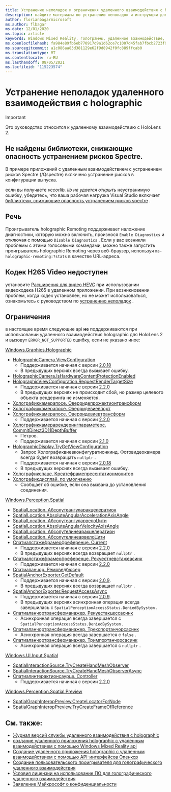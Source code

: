 ```yaml
---
title: Устранение неполадок и ограничения удаленного взаимодействия с holographic
description: найдите материалы по устранению неполадок и инструкции для функции holographic remoting на HoloLens 2 устройствах.
author: florianbagarmicrosoft
ms.author: flbagar
ms.date: 12/01/2020
ms.topic: article
keywords: Windows Mixed Reality, голограммы, удаленное взаимодействие, дистанционная визуализация, подготовка к просмотру сети, HoloLens, удаленные голограммы, устранение неполадок, помощь, гарнитура смешанной реальности, гарнитура Windows mixed reality, гарнитура виртуальной реальности
ms.openlocfilehash: fa984e89fb6eb770917d9a1d62ce7c1007d45fab7fbcb2723f9642ac81814054
ms.sourcegitcommit: a1c086aa83d381129e62f9d8942f0fc889ffcab0
ms.translationtype: MT
ms.contentlocale: ru-RU
ms.lasthandoff: 08/05/2021
ms.locfileid: "115223574"
---
```

# <a name="holographic-remoting-troubleshooting"></a>Устранение неполадок удаленного взаимодействия с holographic

> [!IMPORTANT]
> Это руководство относится к удаленному взаимодействию с HoloLens 2.

## <a name="spectre-mitigated-libraries-not-found"></a>Не найдены библиотеки, снижающие опасность устранением рисков Spectre.

В примере приложений с удаленным взаимодействием с устранением рисков Spectre (/Qspectre) включено устранение рисков в конфигурации выпуска.

если вы получаете *vccorlib. lib не удается открыть* неустранимую ошибку, убедитесь, что ваша рабочая нагрузка Visual Studio включает [библиотеки, снижающие опасность устранением рисков spectre](/cpp/build/reference/qspectre) .

## <a name="speech"></a>Речь

Проигрыватель holographic Remoting поддерживает наложение диагностики, которую можно включить, произнося ```Enable Diagnostics``` и отключая с помощью ```Disable Diagnostics``` . Если у вас возникли проблемы с этими голосовыми командами, можно также запустить проигрыватель holographic Remoting через веб-браузер, используя ```ms-holographic-remoting:?stats``` в качестве URL-адреса.

## <a name="h265-video-codec-not-available"></a>Кодек H265 Video недоступен

установите [Расширения для видео HEVC](https://www.microsoft.com/p/hevc-video-extensions/9nmzlz57r3t7) при использовании видеокодека H265 в удаленном приложении. При возникновении проблем, когда кодек установлен, но не может использоваться, ознакомьтесь с руководством по [устранению неполадок](/azure/remote-rendering/resources/troubleshoot#h265-codec-not-available) .

## <a name="limitations"></a>Ограничения

в настоящее время следующие api **не** поддерживаются при использовании удаленного взаимодействия holographic для HoloLens 2 и вызовут ```ERROR_NOT_SUPPORTED``` ошибку, если не указано иное:

[Windows.Graphics.Holographic](/uwp/api/windows.graphics.holographic)

* [HolographicCamera.ViewConfiguration](/uwp/api/windows.graphics.holographic.holographiccamera.viewconfiguration)
  - Поддерживается начиная с версии [2.0.18](holographic-remoting-version-history.md#v2.0.18)
  - В предыдущих версиях всегда вызывает ошибку.
* [HolographicCamera.IsHardwareContentProtectionEnabled](/uwp/api/windows.graphics.holographic.holographiccamera.ishardwarecontentprotectionenabled#Windows_Graphics_Holographic_HolographicCamera_IsHardwareContentProtectionEnabled)
* [HolographicViewConfiguration.RequestRenderTargetSize](/uwp/api/windows.graphics.holographic.holographicviewconfiguration.requestrendertargetsize#Windows_Graphics_Holographic_HolographicViewConfiguration_RequestRenderTargetSize_Windows_Foundation_Size_)
  - Поддерживается начиная с версии [2.2.0](holographic-remoting-version-history.md#v2.2.0)
  - В предыдущих версиях не происходит сбой, но размер целевого объекта рендеринга не изменяется.
* [Холографиккамерапосе. Оверридепрожектионтрансформ](/uwp/api/windows.graphics.holographic.holographiccamerapose.overrideprojectiontransform)
* [Холографиккамерапосе. Оверридевиевпорт](/uwp/api/windows.graphics.holographic.holographiccamerapose.overrideviewport)
* [Холографиккамерапосе. Оверридевиевтрансформ](/uwp/api/windows.graphics.holographic.holographiccamerapose.overrideviewtransform)
  - Поддерживается начиная с версии [2.2.0](holographic-remoting-version-history.md#v2.2.0)
* [Холографиккамерарендерингпараметерс. CommitDirect3D11DepthBuffer](/uwp/api/windows.graphics.holographic.holographiccamerarenderingparameters.commitdirect3d11depthbuffer#Windows_Graphics_Holographic_HolographicCameraRenderingParameters_CommitDirect3D11DepthBuffer_Windows_Graphics_DirectX_Direct3D11_IDirect3DSurface_)
  - Петров.
  - Поддерживается начиная с версии [2.1.0](holographic-remoting-version-history.md#v2.1.0)
* [HolographicDisplay.TryGetViewConfiguration](/uwp/api/windows.graphics.holographic.holographicdisplay.trygetviewconfiguration)
  - Запрос Холографиквиевконфигуратионкинд. Фотовидеокамера всегда будет возвращать ```nullptr``` .
  - Поддерживается начиная с версии [2.0.18](holographic-remoting-version-history.md#v2.0.18)
  - В предыдущих версиях всегда вызывает ошибку.
* [Холографикспаце. Креатефрамепресентатионмонитор](/uwp/api/windows.graphics.holographic.holographicspace.createframepresentationmonitor)
* [Холографикдисплай. по умолчанию](/uwp/api/windows.graphics.holographic.holographicdisplay.getdefault#Windows_Graphics_Holographic_HolographicDisplay_GetDefault)
  - Сообщает об ошибке, если она вызвана до установления соединения.


[Windows.Perception.Spatial](/uwp/api/windows.perception.spatial)

* [SpatialLocation. Абсолутеангуларакцелератион](/uwp/api/windows.perception.spatial.spatiallocation.absoluteangularacceleration)
* [SpatialLocation.AbsoluteAngularAccelerationAxisAngle](/uwp/api/windows.perception.spatial.spatiallocation.absoluteangularaccelerationaxisangle)
* [SpatialLocation. АбсолутеангуларвелоЦити](/uwp/api/windows.perception.spatial.spatiallocation.absoluteangularvelocity)
* [SpatialLocation.AbsoluteAngularVelocityAxisAngle](/uwp/api/windows.perception.spatial.spatiallocation.absoluteangularvelocityaxisangle)
* [SpatialLocation. Абсолутелинеаракцелератион](/uwp/api/windows.perception.spatial.spatiallocation.absolutelinearacceleration)
* [SpatialLocation. АбсолутелинеарвелоЦити](/uwp/api/windows.perception.spatial.spatiallocation.absolutelinearvelocity)
* [Спатиалстажефрамеофреференце. Current](/uwp/api/windows.perception.spatial.spatialstageframeofreference.current)
  - Поддерживается начиная с версии [2.2.0](holographic-remoting-version-history.md#v2.2.0)
  - В предыдущих версиях всегда возвращает ```nullptr``` .
* [Спатиалстажефрамеофреференце. Рекуестневстажеасинк](/uwp/api/windows.perception.spatial.spatialstageframeofreference.requestnewstageasync)
  - Поддерживается начиная с версии [2.2.0](holographic-remoting-version-history.md#v2.2.0)
* [Спатиаланчор. Ремоведбюсер](/uwp/api/windows.perception.spatial.spatialanchor.removedbyuser)
* [SpatialAnchorExporter.GetDefault](/uwp/api/windows.perception.spatial.spatialanchorexporter.getdefault
)
  - Поддерживается начиная с версии [2.0.9](holographic-remoting-version-history.md#v2.0.9). 
  - В предыдущих версиях всегда возвращает ```nullptr``` . 
* [SpatialAnchorExporter.RequestAccessAsync](/uwp/api/windows.perception.spatial.spatialanchorexporter.requestaccessasync
)
  - Поддерживается начиная с версии [2.0.9](holographic-remoting-version-history.md#v2.0.9). 
  - В предыдущих версиях асинхронная операция всегда завершилась с ```SpatialPerceptionAccessStatus.DeniedBySystem``` .
* [Спатиаланчортрансферманажер. Рекуестакцессасинк](/uwp/api/windows.perception.spatial.spatialanchortransfermanager.requestaccessasync#Windows_Perception_Spatial_SpatialAnchorTransferManager_RequestAccessAsync)
  - Асинхронная операция всегда завершается с ```SpatialPerceptionAccessStatus.DeniedBySystem``` .
* [Спатиаланчортрансферманажер. Трекспортанчорсасинк](/uwp/api/windows.perception.spatial.spatialanchortransfermanager.tryexportanchorsasync#Windows_Perception_Spatial_SpatialAnchorTransferManager_TryExportAnchorsAsync_Windows_Foundation_Collections_IIterable_Windows_Foundation_Collections_IKeyValuePair_System_String_Windows_Perception_Spatial_SpatialAnchor___Windows_Storage_Streams_IOutputStream_)
  - Асинхронная операция всегда завершается с ```false``` .
* [Спатиаланчортрансферманажер. Тримпортанчорсасинк](/uwp/api/windows.perception.spatial.spatialanchortransfermanager.tryimportanchorsasync
)
  - Асинхронная операция всегда завершается с ```nullptr``` .

[Windows.UI.Input.Spatial](/uwp/api/windows.ui.input.spatial)

* [SpatialInteractionSource.TryCreateHandMeshObserver](/uwp/api/windows.ui.input.spatial.spatialinteractionsource.trycreatehandmeshobserver#Windows_UI_Input_Spatial_SpatialInteractionSource_TryCreateHandMeshObserver)
* [SpatialInteractionSource.TryCreateHandMeshObserverAsync](/uwp/api/windows.ui.input.spatial.spatialinteractionsource.trycreatehandmeshobserverasync)
* [Спатиалинтерактионсаурце. Controller](/uwp/api/windows.ui.input.spatial.spatialinteractionsource.controller#Windows_UI_Input_Spatial_SpatialInteractionSource_Controller)
  - Поддерживается начиная с версии [2.2.0](holographic-remoting-version-history.md#v2.2.0)

[Windows.Perception.Spatial.Preview](/uwp/api/windows.perception.spatial.preview)

* [SpatialGraphInteropPreview.CreateLocatorForNode](/uwp/api/windows.perception.spatial.preview.spatialgraphinteroppreview.createlocatorfornode)
* [SpatialGraphInteropPreview.TryCreateFrameOfReference](/uwp/api/windows.perception.spatial.preview.spatialgraphinteroppreview.trycreateframeofreference)

## <a name="see-also"></a>См. также:
* [Журнал версий службы удаленного взаимодействия с holographic](holographic-remoting-version-history.md)
* [создание удаленного приложения holographic с удаленным взаимодействием с помощью Windows Mixed Reality api](holographic-remoting-create-remote-wmr.md)
* [Создание удаленного приложения holographic с удаленным взаимодействием с помощью API-интерфейсов Опенкср](holographic-remoting-create-remote-openxr.md)
* [Создание пользовательского проигрывателя для голографического удаленного взаимодействия](holographic-remoting-create-player.md)
* [Условия лицензии на использование ПО для голографического удаленного взаимодействия](/legal/mixed-reality/microsoft-holographic-remoting-software-license-terms)
* [Заявление Майкрософт о конфиденциальности](https://go.microsoft.com/fwlink/?LinkId=521839)